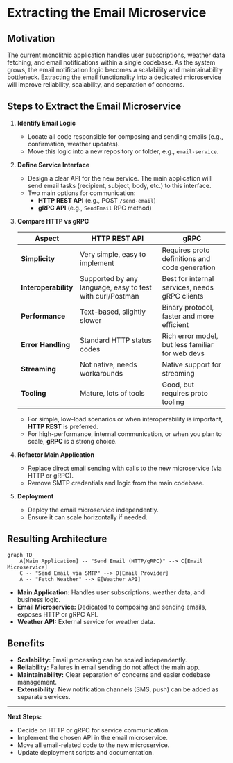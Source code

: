 # Extracting the Email Microservice

## Motivation

The current monolithic application handles user subscriptions, weather data fetching, and email notifications within a single codebase. As the system grows, the email notification logic becomes a scalability and maintainability bottleneck. Extracting the email functionality into a dedicated microservice will improve reliability, scalability, and separation of concerns.

## Steps to Extract the Email Microservice

1. **Identify Email Logic**
   - Locate all code responsible for composing and sending emails (e.g., confirmation, weather updates).
   - Move this logic into a new repository or folder, e.g., `email-service`.

2. **Define Service Interface**
   - Design a clear API for the new service. The main application will send email tasks (recipient, subject, body, etc.) to this interface.
   - Two main options for communication:
     - **HTTP REST API** (e.g., POST `/send-email`)
     - **gRPC API** (e.g., `SendEmail` RPC method)

3. **Compare HTTP vs gRPC**

   | Aspect           | HTTP REST API                        | gRPC                                 |
   |------------------|--------------------------------------|--------------------------------------|
   | **Simplicity**   | Very simple, easy to implement       | Requires proto definitions and code generation |
   | **Interoperability** | Supported by any language, easy to test with curl/Postman | Best for internal services, needs gRPC clients |
   | **Performance**  | Text-based, slightly slower          | Binary protocol, faster and more efficient |
   | **Error Handling** | Standard HTTP status codes          | Rich error model, but less familiar for web devs |
   | **Streaming**    | Not native, needs workarounds        | Native support for streaming         |
   | **Tooling**      | Mature, lots of tools                | Good, but requires proto tooling     |

   - For simple, low-load scenarios or when interoperability is important, **HTTP REST** is preferred.
   - For high-performance, internal communication, or when you plan to scale, **gRPC** is a strong choice.

4. **Refactor Main Application**
   - Replace direct email sending with calls to the new microservice (via HTTP or gRPC).
   - Remove SMTP credentials and logic from the main codebase.

5. **Deployment**
   - Deploy the email microservice independently.
   - Ensure it can scale horizontally if needed.

## Resulting Architecture

```mermaid
graph TD
    A[Main Application] -- "Send Email (HTTP/gRPC)" --> C[Email Microservice]
    C -- "Send Email via SMTP" --> D[Email Provider]
    A -- "Fetch Weather" --> E[Weather API]
```

- **Main Application:** Handles user subscriptions, weather data, and business logic.
- **Email Microservice:** Dedicated to composing and sending emails, exposes HTTP or gRPC API.
- **Weather API:** External service for weather data.

## Benefits

- **Scalability:** Email processing can be scaled independently.
- **Reliability:** Failures in email sending do not affect the main app.
- **Maintainability:** Clear separation of concerns and easier codebase management.
- **Extensibility:** New notification channels (SMS, push) can be added as separate services.

---

**Next Steps:**  
- Decide on HTTP or gRPC for service communication.
- Implement the chosen API in the email microservice.
- Move all email-related code to the new microservice.
- Update deployment scripts and documentation.